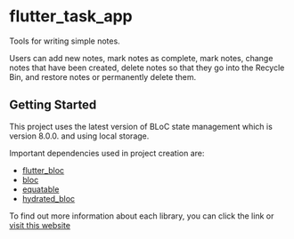 # flutter_task_app

Tools for writing simple notes.

Users can add new notes, mark notes as complete, mark notes, change notes that have been created, delete notes so that they go into the Recycle Bin, and restore notes or permanently delete them.

## Getting Started

This project uses the latest version of BLoC state management which is version 8.0.0. and using local storage.

Important dependencies used in project creation are:

- [flutter_bloc](https://pub.dev/packages/flutter_bloc)
- [bloc](https://pub.dev/packages/bloc)
- [equatable](https://pub.dev/packages/equatable)
- [hydrated_bloc](https://pub.dev/packages/hydrated_bloc)

To find out more information about each library, you can click the link or [visit this website](https://pub.dev/)
